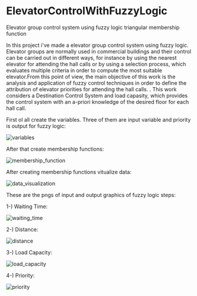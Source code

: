 # ElevatorControlWithFuzzyLogic
Elevator group control system using fuzzy logic triangular membership function

In this project i've made a elevator group control system using fuzzy logic. Elevator groups are normally used in commercial buildings and their control can be carried out in different ways, for instance by using the nearest elevator for attending the hall calls or by using a selection process, which evaluates multiple criteria 
in order to compute the most suitable elevator.From this point of view, the main objective of this work is the analysis and application of fuzzy control techniques in order to define the attribution of elevator priorities for attending the hall calls. . This work considers a Destination Control System and load capasity, which provides the control system with an a-priori knowledge of the desired floor for each hall call.

First ol all create the variables. Three of them are input variable and priority is output for fuzzy logic:

![variables](https://user-images.githubusercontent.com/43918312/146545104-8dfb7f14-72e5-4aa0-9e2b-b17caeaae465.PNG)

After that create membership functions:

![membership_function](https://user-images.githubusercontent.com/43918312/146545581-727d8ee1-8a4e-4ab6-83ef-e1f9b344a8b3.PNG)

After creating membership functions vitualize data:

![data_visualization](https://user-images.githubusercontent.com/43918312/146546183-375ec85d-106e-437c-b533-532f149f7772.PNG)

These are the pngs of input and output graphics of fuzzy logic steps:

1-) Waiting Time:

![waiting_time](https://user-images.githubusercontent.com/43918312/146546511-37cb19a9-b4b5-4455-8771-f6b9db30bd47.PNG)

2-) Distance:

![distance](https://user-images.githubusercontent.com/43918312/146546554-b64ae0d3-6fc9-467c-bca9-f5cb6b57150d.PNG)


3-) Load Capacity:

![load_capacity](https://user-images.githubusercontent.com/43918312/146546606-c4bec165-f2e5-45db-a8c6-9b8691255704.PNG)


4-) Priority:

![priority](https://user-images.githubusercontent.com/43918312/146546630-e32ca3df-6a13-412d-a415-74ecef8d3d38.PNG)





